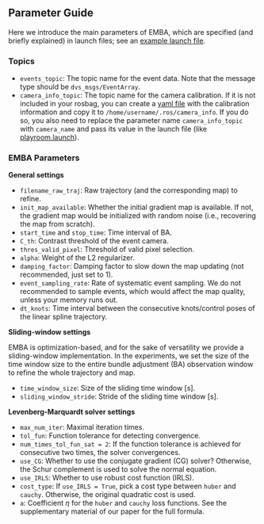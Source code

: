 ## Parameter Guide

Here we introduce the main parameters of EMBA, which are specified (and briefly explained) in launch files; see an [example launch file](../launch/bicycle.launch).

### Topics

- `events_topic`: The topic name for the event data. Note that the message type should be `dvs_msgs/EventArray`.
- `camera_info_topic`: The topic name for the camera calibration. If it is not included in your rosbag, you can create a [yaml file](https://github.com/Shuang1997/emba/blob/release/calib/DVS-playroom.yaml) with the calibration information and copy it to `/home/username/.ros/camera_info`. If you do so, you also need to replace the parameter name `camera_info_topic` with `camera_name` and pass its value in the launch file (like [playroom.launch](https://github.com/Shuang1997/emba/blob/release/launch/playroom.launch)).

### EMBA Parameters

**General settings**

- `filename_raw_traj`: Raw trajectory (and the corresponding map) to refine.
- `init_map_available`: Whether the initial gradient map is available. If not, the gradient map would be initialized with random noise (i.e., recovering the map from scratch).
- `start_time` and `stop_time`: Time interval of BA.
- `C_th`: Contrast threshold of the event camera.
- `thres_valid_pixel`: Threshold of valid pixel selection.
- `alpha`: Weight of the L2 regularizer.
- `damping_factor`: Damping factor to slow down the map updating (not recommended, just set to 1).
- `event_sampling_rate`: Rate of systematic event sampling. We do not recommended to sample events, which would affect the map quality, unless your memory runs out.
- `dt_knots`: Time interval between the consecutive knots/control poses of the linear spline trajectory.

**Sliding-window settings**

EMBA is optimization-based, and for the sake of versatility we provide a sliding-window implementation.
In the experiments, we set the size of the time window size to the entire bundle adjustment (BA) observation window to refine the whole trajectory and map.

- `time_window_size`: Size of the sliding time window [s].
- `sliding_window_stride`: Stride of the sliding time window [s].

**Levenberg-Marquardt solver settings**

- `max_num_iter`: Maximal iteration times.
- `tol_fun`: Function tolerance for detecting convergence.
- `num_times_tol_fun_sat = 2`: If the function tolerance is achieved for consecutive two times, the solver convergences.
- `use_CG`: Whether to use the conjugate gradient (CG) solver? Otherwise, the Schur complement is used to solve the normal equation.
- `use_IRLS`: Whether to use robust cost function (IRLS).
- `cost_type`: If `use_IRLS = True`, pick a cost type between `huber` and `cauchy`. Otherwise, the original quadratic cost is used.
- `a`: Coefficient $\eta$ for the `huber` and `cauchy` loss functions. See the supplementary material of our paper for the full formula.
